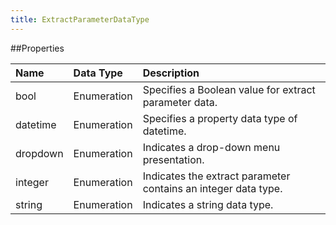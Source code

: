 ```yaml
---
title: ExtractParameterDataType
---
```


##Properties
<table class="table table-hover">
<thead align="left">
<tr><th>Name</th><th>Data Type</th><th>Description</th></tr>
</thead>
<tbody>
<tr>
<td>bool</td>
<td>Enumeration</td>
<td>Specifies a Boolean value for extract parameter data.</td>
</tr>
<tr>
<td>datetime</td>
<td>Enumeration</td>
<td>Specifies a property data type of datetime.</td>
</tr>
<tr>
<td>dropdown</td>
<td>Enumeration</td>
<td>Indicates a drop-down menu presentation.</td>
</tr>
<tr>
<td>integer</td>
<td>Enumeration</td>
<td>Indicates the extract parameter contains an integer data type.</td>
</tr>
<tr>
<td>string</td>
<td>Enumeration</td>
<td>Indicates a string data type.</td>
</tr>
</tbody>
</table>
